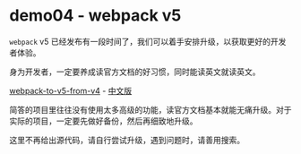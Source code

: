 # demo04 - webpack v5

`webpack` v5 已经发布有一段时间了，我们可以着手安排升级，以获取更好的开发者体验。

身为开发者，一定要养成读官方文档的好习惯，同时能读英文就读英文。

[webpack-to-v5-from-v4](https://webpack.js.org/migrate/5/) - [中文版](https://webpack.docschina.org/migrate/5/)

简答的项目里往往没有使用太多高级的功能，读官方文档基本就能无痛升级。对于实际的项目，一定要先做好备份，然后再细致地升级。

这里不再给出源代码，请自行尝试升级，遇到问题时，请善用搜索。
